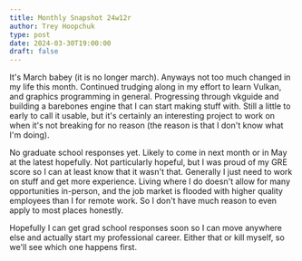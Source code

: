 ```yaml
---
title: Monthly Snapshot 24w12r
author: Trey Hoopchuk
type: post
date: 2024-03-30T19:00:00
draft: false
---
```


It's March babey (it is no longer march). Anyways not too much changed in my life this month. Continued trudging along in my
effort to learn Vulkan, and graphics programming in general. Progressing through vkguide and building a barebones engine
that I can start making stuff with. Still a little to early to call it usable, but it's certainly an interesting project
to work on when it's not breaking for no reason (the reason is that I don't know what I'm doing).

No graduate school responses yet. Likely to come in next month or in May at the latest hopefully. Not particularly hopeful,
but I was proud of my GRE score so I can at least know that it wasn't that. Generally I just need to work on stuff and get
more experience. Living where I do doesn't allow for many opportunities in-person, and the job market is flooded with
higher quality employees than I for remote work. So I don't have much reason to even apply to most places honestly.

Hopefully I can get grad school responses soon so I can move anywhere else and actually start my professional career. Either that or kill myself, so we'll see which one happens first.